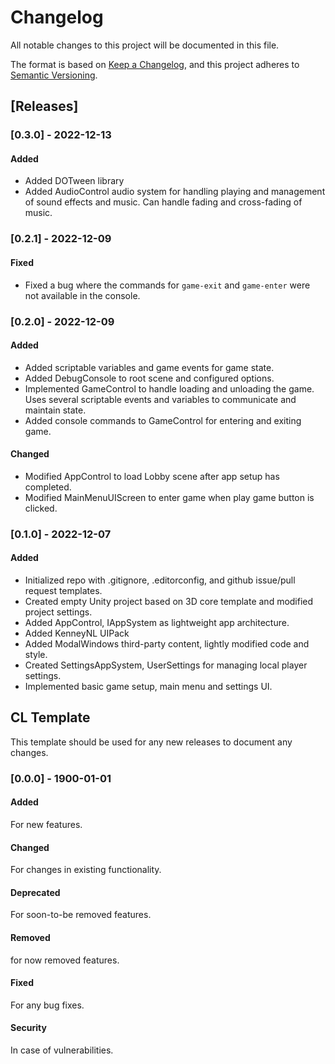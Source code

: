 # Changelog
All notable changes to this project will be documented in this file.

The format is based on [Keep a Changelog](https://keepachangelog.com/en/1.0.0/),
and this project adheres to [Semantic Versioning](https://semver.org/spec/v2.0.0.html).

## [Releases]
### [0.3.0] - 2022-12-13
#### Added
* Added DOTween library
* Added AudioControl audio system for handling playing and management of sound effects and music. Can handle fading and cross-fading of music.

### [0.2.1] - 2022-12-09
#### Fixed
* Fixed a bug where the commands for `game-exit` and `game-enter` were not available in the console.

### [0.2.0] - 2022-12-09
#### Added
* Added scriptable variables and game events for game state.
* Added DebugConsole to root scene and configured options.
* Implemented GameControl to handle loading and unloading the game. Uses several scriptable events and variables to communicate and maintain state.
* Added console commands to GameControl for entering and exiting game.

#### Changed
* Modified AppControl to load Lobby scene after app setup has completed.
* Modified MainMenuUIScreen to enter game when play game button is clicked.

### [0.1.0] - 2022-12-07
#### Added
* Initialized repo with .gitignore, .editorconfig, and github issue/pull request templates.
* Created empty Unity project based on 3D core template and modified project settings.
* Added AppControl, IAppSystem as lightweight app architecture.
* Added KenneyNL UIPack
* Added ModalWindows third-party content, lightly modified code and style.
* Created SettingsAppSystem, UserSettings for managing local player settings.
* Implemented basic game setup, main menu and settings UI.

## CL Template
This template should be used for any new releases to document any changes.

### [0.0.0] - 1900-01-01
#### Added
For new features.

#### Changed
For changes in existing functionality.

#### Deprecated
For soon-to-be removed features.

#### Removed
for now removed features.

#### Fixed
For any bug fixes.

#### Security
In case of vulnerabilities.